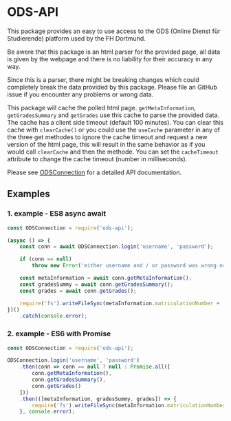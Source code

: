 # ODS-API

This package provides an easy to use access to the ODS (Online Dienst für Studierende) platform used by the FH Dortmund.

Be awere that this package is an html parser for the provided page, all data is given by the webpage and there is no liability for their accuracy in any way.

Since this is a parser, there might be breaking changes which could completely break the data provided by this package. Please file an GitHub issue if you encounter any problems or wrong data.

This package will cache the polled html page. `getMetaInformation`, `getGradesSummary` and `getGrades` use this cache to parse the provided data. The cache has a client side timeout (default 100 minutes). You can clear this cache with `clearCache()` or you could use the `useCache` parameter in any of the three get methodes to ignore the cache timeout and request a new version of the html page, this will result in the same behavior as if you would call `clearCache` and then the methode. You can set the `cacheTimeout` attribute to change the cache timeout (number in milliseconds).

Please see [ODSConnection](https://feirell.github.io/ods-api/classes/_index_.odsconnection.html) for a detailed API documentation.

## Examples

### 1. example - ES8 async await

<!-- USEFILE: example\\example-01.js -->
```js
const ODSConnection = require('ods-api');

(async () => {
    const conn = await ODSConnection.login('username', 'password');

    if (conn == null)
        throw new Error('either username and / or password was wrong or the the ods service was not reachable');

    const metaInformation = await conn.getMetaInformation();
    const gradesSummy = await conn.getGradesSummary();
    const grades = await conn.getGrades();

    require('fs').writeFileSync(metaInformation.matriculationNumber + '.json', JSON.stringify({ metaInformation, gradesSummy, grades }, undefined, 4));
})()
    .catch(console.error);
```
### 2. example - ES6 with Promise 

<!-- USEFILE: example\\example-02.js -->
```js
const ODSConnection = require('ods-api');

ODSConnection.login('username', 'password')
    .then(conn => conn == null ? null : Promise.all([
        conn.getMetaInformation(),
        conn.getGradesSummary(),
        conn.getGrades()
    ]))
    .then(([metaInformation, gradesSummy, grades]) => {
        require('fs').writeFileSync(metaInformation.matriculationNumber + '.json', JSON.stringify({ metaInformation, gradesSummy, grades }, undefined, 4))
    }, console.error);
```